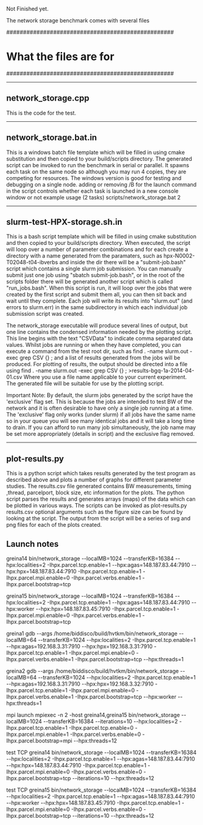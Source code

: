 <!-- Copyright (c) 2014 John Biddiscombe                                          -->
<!--                                                                              -->
<!-- Distributed under the Boost Software License, Version 1.0. (See accompanying -->
<!-- file LICENSE_1_0.txt or copy at http://www.boost.org/LICENSE_1_0.txt)        -->

Not Finished yet.


The network storage benchmark comes with several files

##################################################
# What the files are for
##################################################

------------------------------
network_storage.cpp 
------------------------------
This is the code for the test.

------------------------------
network_storage.bat.in 
------------------------------
This is a windows batch file template which will be filled in using cmake substitution
and then copied to your build/scripts directory.
The generated script can be invoked to run the benchmark in serial or parallel. 
It spawns each task on the same node so although you may run 4 copies, 
they are competing for resources. 
The windows version is good for testing and debugging on a single node.
adding or removing /B for the launch command in the script
controls whether each task is launched in a new console window or not
example usage (2 tasks)
scripts/network_storage.bat 2

------------------------------
slurm-test-HPX-storage.sh.in
------------------------------
This is a bash script template which will be filled in using cmake substitution
and then copied to your build/scripts directory.
When executed, the script will loop over a number of parameter combinations
and for each create a directory with a name generated from the paramaters, such as
  hpx-N0002-T02048-t04-ibverbs
and inside the dir there will be a "submit-job.bash" script which contains a single
slurm job submission. You can manually submit just one job using "sbatch submit-job.bash", 
or in the root of the scripts folder there will be generated another script 
which is called "run_jobs.bash". When this script is run, it will loop over
the jobs that were created by the first script and submit them all, you
can then sit back and wait until they complete.
Each job will write its results into "slurm.out" (and errors to slurm.err)
in the same subdirectory in which each individual job submission script was created.

The network_storage executable will produce several lines of output, but one line
contains the condensed information needed by the plotting script. 
This line begins with the text "CSVData" to indicate comma separated data values.
Whilst jobs are running or when they have completed, you can execute a command
from the test root dir, such as
  find . -name slurm.out -exec grep CSV {} \;
and a list of results generated from the jobs will be produced.
For plotting of results, the output should be directed into a file using
  find . -name slurm.out -exec grep CSV {} \; >results-bgq-1a-2014-04-01.csv
Where you use a file name applicable to your current experiment.
The generated file will be suitable for use by the plotting script.

Important Note:
By default, the slurm jobs generated by the script have the 'exclusive' flag set. 
This is because the jobs are intended to test BW of the network and it is 
often desirable  to have only a single job running at a time.
The 'exclusive' flag only works (under slurm) if all jobs have the same name
so in your queue you will see many identical jobs and it will take a long time to drain.
If you can afford to run many job simultaneously, the job name may be set more
appropriately (details in script) and the exclusive flag removed.

------------------------------
plot-results.py
------------------------------
This is a python script which takes results generated by the test program
as described above and plots a number of graphs for different parameter studies.
The results.csv file generated contains BW measurements, timing ,thread, parcelport,
block size, etc information for the plots. 
The python script parses the results and generates arrays (maps) of the data which
can be plotted in various ways. The scripts can be invoked as
  plot-results.py results.csv
optional arguments such as the figure size can be found by looking at the script.
The output from the script will be a series of svg and png files for each of the plots
created.

## Launch notes
greina14
bin/network_storage --localMB=1024 --transferKB=16384 --hpx:localities=2 -Ihpx.parcel.tcp.enable=1 --hpx:agas=148.187.83.44:7910 --hpx:hpx=148.187.83.44:7910 -Ihpx.parcel.tcp.enable=1 -Ihpx.parcel.mpi.enable=0 -Ihpx.parcel.verbs.enable=1 -Ihpx.parcel.bootstrap=tcp

greina15
bin/network_storage --localMB=1024 --transferKB=16384 --hpx:localities=2 -Ihpx.parcel.tcp.enable=1  --hpx:agas=148.187.83.44:7910 --hpx:worker --hpx:hpx=148.187.83.45:7910 -Ihpx.parcel.tcp.enable=1 -Ihpx.parcel.mpi.enable=0 -Ihpx.parcel.verbs.enable=1 -Ihpx.parcel.bootstrap=tcp

greina1
gdb --args /home/biddisco/build/hvtkm/bin/network_storage --localMB=64 --transferKB=1024 --hpx:localities=2 -Ihpx.parcel.tcp.enable=1 --hpx:agas=192.168.3.31:7910 --hpx:hpx=192.168.3.31:7910 -Ihpx.parcel.tcp.enable=1 -Ihpx.parcel.mpi.enable=0 -Ihpx.parcel.verbs.enable=1 -Ihpx.parcel.bootstrap=tcp --hpx:threads=1

greina2
gdb --args /home/biddisco/build/hvtkm/bin/network_storage --localMB=64 --transferKB=1024 --hpx:localities=2 -Ihpx.parcel.tcp.enable=1 --hpx:agas=192.168.3.31:7910 --hpx:hpx=192.168.3.32:7910 -Ihpx.parcel.tcp.enable=1 -Ihpx.parcel.mpi.enable=0 -Ihpx.parcel.verbs.enable=1 -Ihpx.parcel.bootstrap=tcp --hpx:worker --hpx:threads=1

mpi launch
mpiexec -n 2 -host greina14,greina15 bin/network_storage --localMB=1024 --transferKB=16384 --iterations=10 --hpx:localities=2 -Ihpx.parcel.tcp.enable=1 -Ihpx.parcel.tcp.enable=0 -Ihpx.parcel.mpi.enable=1 -Ihpx.parcel.verbs.enable=0 -Ihpx.parcel.bootstrap=mpi --hpx:threads=12
 
test TCP greina14
bin/network_storage --localMB=1024 --transferKB=16384 --hpx:localities=2 -Ihpx.parcel.tcp.enable=1 --hpx:agas=148.187.83.44:7910 --hpx:hpx=148.187.83.44:7910 -Ihpx.parcel.tcp.enable=1 -Ihpx.parcel.mpi.enable=0 -Ihpx.parcel.verbs.enable=0 -Ihpx.parcel.bootstrap=tcp --iterations=10  --hpx:threads=12

test TCP greina15
bin/network_storage --localMB=1024 --transferKB=16384 --hpx:localities=2 -Ihpx.parcel.tcp.enable=1  --hpx:agas=148.187.83.44:7910 --hpx:worker --hpx:hpx=148.187.83.45:7910 -Ihpx.parcel.tcp.enable=1 -Ihpx.parcel.mpi.enable=0 -Ihpx.parcel.verbs.enable=0 -Ihpx.parcel.bootstrap=tcp --iterations=10  --hpx:threads=12

